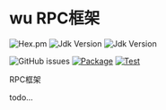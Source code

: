 # **wu RPC框架**

![Hex.pm](https://img.shields.io/hexpm/l/plug)
![Jdk Version](https://img.shields.io/badge/java-%3E%3D8-blue)
![Jdk Version](https://img.shields.io/badge/-RPC-green)

![GitHub issues](https://img.shields.io/github/issues-raw/wangyongxu/wu) 
[![Package](https://github.com/wangyongxu/wu/actions/workflows/maven-package.yml/badge.svg?branch=master)](https://github.com/wangyongxu/wu/actions/workflows/maven-package.yml)
[![Test](https://github.com/wangyongxu/wu/actions/workflows/maven-test.yml/badge.svg?branch=master)](https://github.com/wangyongxu/wu/actions/workflows/maven-test.yml)




RPC框架

todo...

